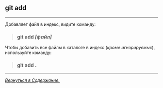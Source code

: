 ## git add
***


Добавляет файл в индекс, видите команду:
 
>### **git add *[файл]*** 
 




  Чтобы добавить все файлы в каталоге в индекс (*кроме игнорируемых*), используйте команду:
 >### **git add .**
 ***
[<u>*Вернуться в Содержание.*</u>](./readme.md)  